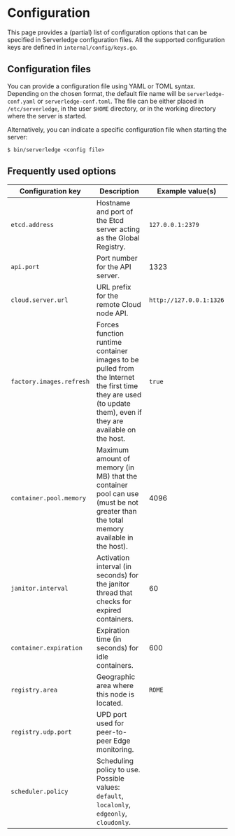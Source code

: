 # Configuration #

This page provides a (partial) list of configuration options that can
be specified in Serverledge configuration files.
All the supported configuration keys are defined in `internal/config/keys.go`.

## Configuration files

You can provide a configuration file using YAML or TOML syntax. Depending on the
chosen format, the default file name will be `serverledge-conf.yaml` or
`serverledge-conf.toml`. The file can be either placed in `/etc/serverledge`,
in the user `$HOME` directory, or in the working directory where the server is
started.

Alternatively, you can indicate a specific configuration file when starting the
server:

	$ bin/serverledge <config file>


## Frequently used options

| Configuration key  | Description   | Example value(s) |
| -------------      | ------------- | -----------------|
| `etcd.address` | Hostname and port of the Etcd server acting as the Global Registry. | `127.0.0.1:2379` | 
| `api.port` |Port number for the API server. | 1323| 
| `cloud.server.url` |URL prefix for the remote Cloud node API. | `http://127.0.0.1:1326` | 
| `factory.images.refresh` |Forces function runtime container images to be pulled from the Internet the first time they are used (to update them), even if they are available on the host.| `true` | 
| `container.pool.memory` |Maximum amount of memory (in MB) that the container pool can use (must be not greater than the total memory available in the host).|4096| 
| `janitor.interval` |Activation interval (in seconds) for the janitor thread that checks for expired containers.| 60| 
| `container.expiration` |Expiration time (in seconds) for idle containers. | 600|
| `registry.area` |Geographic area where this node is located.| `ROME`| 
| `registry.udp.port` |UPD port used for peer-to-peer Edge monitoring.|| 
| `scheduler.policy` |Scheduling policy to use. Possible values: `default`, `localonly`, `edgeonly`, `cloudonly`.|| 

<!-- TODO:
| `container.pool.cpus` ||| 
| `cache.size` ||| 
| `cache.cleanup` ||| 
| `cache.expiration` ||| 
| `scheduler.queue.capacity` ||| 
| `metrics.enabled` ||| 
| `metrics.prometheus.host` ||| 
| `metrics.prometheus.port` ||| 
| `registry.nearby.interval` ||| 
| `registry.monitoring.interval` |||
| `registry.ttl` ||| 
-->

